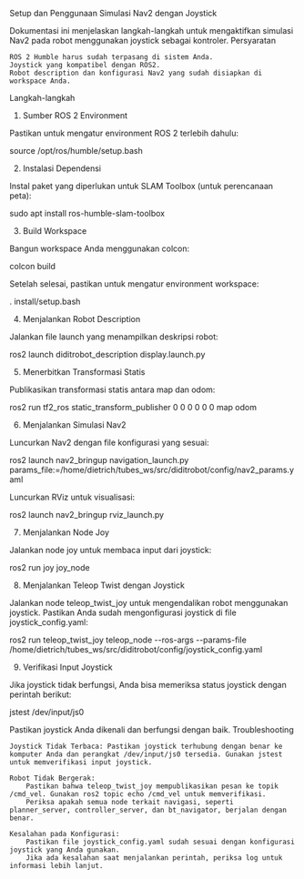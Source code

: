 Setup dan Penggunaan Simulasi Nav2 dengan Joystick

Dokumentasi ini menjelaskan langkah-langkah untuk mengaktifkan simulasi Nav2 pada robot menggunakan joystick sebagai kontroler.
Persyaratan

    ROS 2 Humble harus sudah terpasang di sistem Anda.
    Joystick yang kompatibel dengan ROS2.
    Robot description dan konfigurasi Nav2 yang sudah disiapkan di workspace Anda.

Langkah-langkah
1. Sumber ROS 2 Environment

Pastikan untuk mengatur environment ROS 2 terlebih dahulu:

source /opt/ros/humble/setup.bash

2. Instalasi Dependensi

Instal paket yang diperlukan untuk SLAM Toolbox (untuk perencanaan peta):

sudo apt install ros-humble-slam-toolbox

3. Build Workspace

Bangun workspace Anda menggunakan colcon:

colcon build

Setelah selesai, pastikan untuk mengatur environment workspace:

. install/setup.bash

4. Menjalankan Robot Description

Jalankan file launch yang menampilkan deskripsi robot:

ros2 launch diditrobot_description display.launch.py

5. Menerbitkan Transformasi Statis

Publikasikan transformasi statis antara map dan odom:

ros2 run tf2_ros static_transform_publisher 0 0 0 0 0 0 map odom

6. Menjalankan Simulasi Nav2

Luncurkan Nav2 dengan file konfigurasi yang sesuai:

ros2 launch nav2_bringup navigation_launch.py params_file:=/home/dietrich/tubes_ws/src/diditrobot/config/nav2_params.yaml

Luncurkan RViz untuk visualisasi:

ros2 launch nav2_bringup rviz_launch.py

7. Menjalankan Node Joy

Jalankan node joy untuk membaca input dari joystick:

ros2 run joy joy_node

8. Menjalankan Teleop Twist dengan Joystick

Jalankan node teleop_twist_joy untuk mengendalikan robot menggunakan joystick. Pastikan Anda sudah mengonfigurasi joystick di file joystick_config.yaml:

ros2 run teleop_twist_joy teleop_node --ros-args --params-file /home/dietrich/tubes_ws/src/diditrobot/config/joystick_config.yaml

9. Verifikasi Input Joystick

Jika joystick tidak berfungsi, Anda bisa memeriksa status joystick dengan perintah berikut:

jstest /dev/input/js0

Pastikan joystick Anda dikenali dan berfungsi dengan baik.
Troubleshooting

    Joystick Tidak Terbaca: Pastikan joystick terhubung dengan benar ke komputer Anda dan perangkat /dev/input/js0 tersedia. Gunakan jstest untuk memverifikasi input joystick.

    Robot Tidak Bergerak:
        Pastikan bahwa teleop_twist_joy mempublikasikan pesan ke topik /cmd_vel. Gunakan ros2 topic echo /cmd_vel untuk memverifikasi.
        Periksa apakah semua node terkait navigasi, seperti planner_server, controller_server, dan bt_navigator, berjalan dengan benar.

    Kesalahan pada Konfigurasi:
        Pastikan file joystick_config.yaml sudah sesuai dengan konfigurasi joystick yang Anda gunakan.
        Jika ada kesalahan saat menjalankan perintah, periksa log untuk informasi lebih lanjut.
